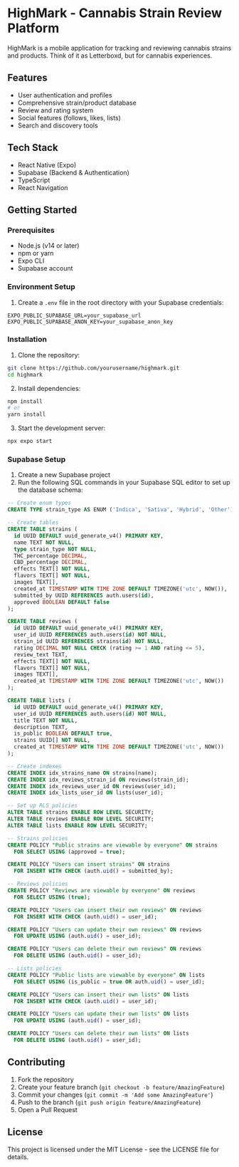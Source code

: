 # HighMark - Cannabis Strain Review Platform

HighMark is a mobile application for tracking and reviewing cannabis strains and products. Think of it as Letterboxd, but for cannabis experiences.

## Features

- User authentication and profiles
- Comprehensive strain/product database
- Review and rating system
- Social features (follows, likes, lists)
- Search and discovery tools

## Tech Stack

- React Native (Expo)
- Supabase (Backend & Authentication)
- TypeScript
- React Navigation

## Getting Started

### Prerequisites

- Node.js (v14 or later)
- npm or yarn
- Expo CLI
- Supabase account

### Environment Setup

1. Create a `.env` file in the root directory with your Supabase credentials:

```
EXPO_PUBLIC_SUPABASE_URL=your_supabase_url
EXPO_PUBLIC_SUPABASE_ANON_KEY=your_supabase_anon_key
```

### Installation

1. Clone the repository:
```bash
git clone https://github.com/yourusername/highmark.git
cd highmark
```

2. Install dependencies:
```bash
npm install
# or
yarn install
```

3. Start the development server:
```bash
npx expo start
```

### Supabase Setup

1. Create a new Supabase project
2. Run the following SQL commands in your Supabase SQL editor to set up the database schema:

```sql
-- Create enum types
CREATE TYPE strain_type AS ENUM ('Indica', 'Sativa', 'Hybrid', 'Other');

-- Create tables
CREATE TABLE strains (
  id UUID DEFAULT uuid_generate_v4() PRIMARY KEY,
  name TEXT NOT NULL,
  type strain_type NOT NULL,
  THC_percentage DECIMAL,
  CBD_percentage DECIMAL,
  effects TEXT[] NOT NULL,
  flavors TEXT[] NOT NULL,
  images TEXT[],
  created_at TIMESTAMP WITH TIME ZONE DEFAULT TIMEZONE('utc', NOW()),
  submitted_by UUID REFERENCES auth.users(id),
  approved BOOLEAN DEFAULT false
);

CREATE TABLE reviews (
  id UUID DEFAULT uuid_generate_v4() PRIMARY KEY,
  user_id UUID REFERENCES auth.users(id) NOT NULL,
  strain_id UUID REFERENCES strains(id) NOT NULL,
  rating DECIMAL NOT NULL CHECK (rating >= 1 AND rating <= 5),
  review_text TEXT,
  effects TEXT[] NOT NULL,
  flavors TEXT[] NOT NULL,
  images TEXT[],
  created_at TIMESTAMP WITH TIME ZONE DEFAULT TIMEZONE('utc', NOW())
);

CREATE TABLE lists (
  id UUID DEFAULT uuid_generate_v4() PRIMARY KEY,
  user_id UUID REFERENCES auth.users(id) NOT NULL,
  title TEXT NOT NULL,
  description TEXT,
  is_public BOOLEAN DEFAULT true,
  strains UUID[] NOT NULL,
  created_at TIMESTAMP WITH TIME ZONE DEFAULT TIMEZONE('utc', NOW())
);

-- Create indexes
CREATE INDEX idx_strains_name ON strains(name);
CREATE INDEX idx_reviews_strain_id ON reviews(strain_id);
CREATE INDEX idx_reviews_user_id ON reviews(user_id);
CREATE INDEX idx_lists_user_id ON lists(user_id);

-- Set up RLS policies
ALTER TABLE strains ENABLE ROW LEVEL SECURITY;
ALTER TABLE reviews ENABLE ROW LEVEL SECURITY;
ALTER TABLE lists ENABLE ROW LEVEL SECURITY;

-- Strains policies
CREATE POLICY "Public strains are viewable by everyone" ON strains
  FOR SELECT USING (approved = true);

CREATE POLICY "Users can insert strains" ON strains
  FOR INSERT WITH CHECK (auth.uid() = submitted_by);

-- Reviews policies
CREATE POLICY "Reviews are viewable by everyone" ON reviews
  FOR SELECT USING (true);

CREATE POLICY "Users can insert their own reviews" ON reviews
  FOR INSERT WITH CHECK (auth.uid() = user_id);

CREATE POLICY "Users can update their own reviews" ON reviews
  FOR UPDATE USING (auth.uid() = user_id);

CREATE POLICY "Users can delete their own reviews" ON reviews
  FOR DELETE USING (auth.uid() = user_id);

-- Lists policies
CREATE POLICY "Public lists are viewable by everyone" ON lists
  FOR SELECT USING (is_public = true OR auth.uid() = user_id);

CREATE POLICY "Users can insert their own lists" ON lists
  FOR INSERT WITH CHECK (auth.uid() = user_id);

CREATE POLICY "Users can update their own lists" ON lists
  FOR UPDATE USING (auth.uid() = user_id);

CREATE POLICY "Users can delete their own lists" ON lists
  FOR DELETE USING (auth.uid() = user_id);
```

## Contributing

1. Fork the repository
2. Create your feature branch (`git checkout -b feature/AmazingFeature`)
3. Commit your changes (`git commit -m 'Add some AmazingFeature'`)
4. Push to the branch (`git push origin feature/AmazingFeature`)
5. Open a Pull Request

## License

This project is licensed under the MIT License - see the LICENSE file for details. 